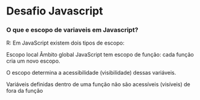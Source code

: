# Desafio Javascript
### O que e escopo de variaveis em Javascript?

R: Em JavaScript existem dois tipos de escopo:

Escopo local
Âmbito global
JavaScript tem escopo de função: cada função cria um novo escopo.

O escopo determina a acessibilidade (visibilidade) dessas variáveis.

Variáveis ​​definidas dentro de uma função não são acessíveis (visíveis) de fora da função
